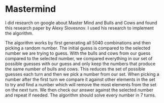 # Mastermind
 
I did research on google about Master Mind and Bulls and Cows and found this research paper by Alexy Slovesnov. I used his research to implement the algorithm.

The algorithm works by first generating all 5040 combinations and then picking a random number. The initial guess is compared to the selected number we are trying to guess. 
With the bulls and cows from our guess compared to the selected number, we compared everything in our set of possible guesses with our guess and only keep the numbers that 
produce the same number of bulls and cows. This reduces the set of possible guesses each turn and then we pick a number from our set. When picking a number after the first 
turn we compare it against other elements in the set to try and find a number which will remove the most elements from the set on the next turn. We then check our answer 
against the selected number and repeat if needed. The algorithm should solve every number in 7 turns.